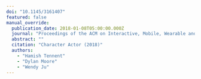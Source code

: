 ```yaml
---
doi: "10.1145/3161407"
featured: false
manual_override:
  publication_date: 2018-01-08T05:00:00.000Z
  journal: "Proceedings of the ACM on Interactive, Mobile, Wearable and Ubiquitous Technologies"
  abstract: ""
  citation: "Character Actor (2018)"
  authors:
    - "Hamish Tennent"
    - "Dylan Moore"
    - "Wendy Ju"
---
```


<!-- You can add additional content about this publication here if needed -->
